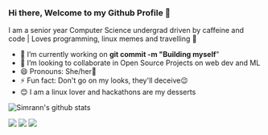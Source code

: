 
### Hi there, Welcome to my Github Profile 👋

I am a senior year Computer Science undergrad driven by caffeine and code | Loves programming, linux memes and travelling 💫
- 🔭 I’m currently working on  <b>git commit -m "Building myself</b>"
- 👯 I’m looking to collaborate in Open Source Projects on web dev and ML
- 😄 Pronouns: She/her💖
- ⚡ Fun fact: Don't go on my looks, they'll deceive😉
- 😊 I am a linux lover and hackathons are my desserts

![Simrann's github stats](https://github-readme-stats.vercel.app/api?username=simrann20)

[<img src="https://img.shields.io/badge/twitter-%231DA1F2.svg?&style=for-the-badge&logo=twitter&logoColor=white" />](https://twitter.com/Simrann_Arora) [<img src="https://img.shields.io/badge/medium-%2312100E.svg?&style=for-the-badge&logo=medium&logoColor=white" />](https://medium.com/simrann20)  [<img src="https://img.shields.io/badge/linkedin-%230077B5.svg?&style=for-the-badge&logo=linkedin&logoColor=white" />](https://www.linkedin.com/in/simrannarora/)
